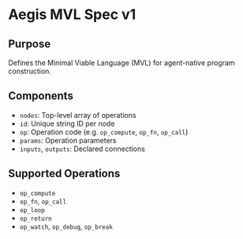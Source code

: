 # Aegis MVL Spec v1

## Purpose
Defines the Minimal Viable Language (MVL) for agent-native program construction.

## Components
- `nodes`: Top-level array of operations
- `id`: Unique string ID per node
- `op`: Operation code (e.g. `op_compute`, `op_fn`, `op_call`)
- `params`: Operation parameters
- `inputs`, `outputs`: Declared connections

## Supported Operations
- `op_compute`
- `op_fn`, `op_call`
- `op_loop`
- `op_return`
- `op_watch`, `op_debug`, `op_break`

